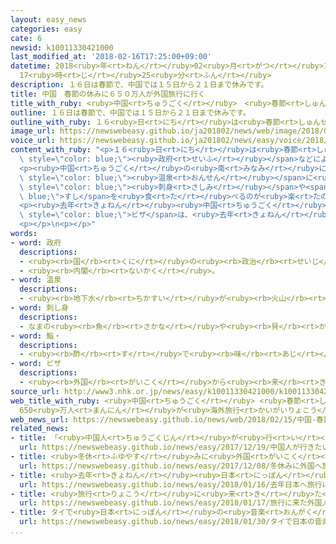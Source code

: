 ```yaml
---
layout: easy_news
categories: easy
cate: 6
newsid: k10011330421000
last_modified_at: '2018-02-16T17:25:00+09:00'
datetime: 2018<ruby>年<rt>ねん</rt></ruby>02<ruby>月<rt>がつ</rt></ruby>16<ruby>日<rt>にち</rt></ruby>
  17<ruby>時<rt>じ</rt></ruby>25<ruby>分<rt>ふん</rt></ruby>
description: １６日は春節で、中国では１５日から２１日まで休みです。
title: 中国　春節の休みに６５０万人が外国旅行に行く
title_with_ruby: <ruby>中国<rt>ちゅうごく</rt></ruby>　<ruby>春節<rt>しゅんせつ</rt></ruby>の<ruby>休<rt>やす</rt></ruby>みに６５０<ruby>万<rt>まん</rt></ruby><ruby>人<rt>にん</rt></ruby>が<ruby>外国<rt>がいこく</rt></ruby><ruby>旅行<rt>りょこう</rt></ruby>に<ruby>行<rt>い</rt></ruby>く
outline: １６日は春節で、中国では１５日から２１日まで休みです。
outline_with_ruby: １６<ruby>日<rt>にち</rt></ruby>は<ruby>春節<rt>しゅんせつ</rt></ruby>で、<ruby>中国<rt>ちゅうごく</rt></ruby>では１５<ruby>日<rt>にち</rt></ruby>から２１<ruby>日<rt>にち</rt></ruby>まで<ruby>休<rt>やす</rt></ruby>みです。
image_url: https://newswebeasy.github.io/ja201802/news/web/image/2018/02/15/K10011330421_1802151637_1802151638_01_02.jpg
voice_url: https://newswebeasy.github.io/ja201802/news/easy/voice/2018/02/16/k10011330421000.mp3
content_with_ruby: "<p>１６<ruby>日<rt>にち</rt></ruby>は<ruby>春節<rt>しゅんせつ</rt></ruby>で、<ruby>中国<rt>ちゅうごく</rt></ruby>では１５<ruby>日<rt>にち</rt></ruby>から２１<ruby>日<rt>にち</rt></ruby>まで<ruby>休<rt>やす</rt></ruby>みです。<ruby>中国<rt>ちゅうごく</rt></ruby>の<span\
  \ style=\"color: blue;\"><ruby>政府<rt>せいふ</rt></ruby></span>などによると、<ruby>春節<rt>しゅんせつ</rt></ruby>に<ruby>外国<rt>がいこく</rt></ruby><ruby>旅行<rt>りょこう</rt></ruby>に<ruby>行<rt>い</rt></ruby>く<ruby>人<rt>ひと</rt></ruby>は６５０<ruby>万<rt>まん</rt></ruby><ruby>人<rt>にん</rt></ruby>で、<ruby>去年<rt>きょねん</rt></ruby>より３５<ruby>万<rt>まん</rt></ruby><ruby>人<rt>にん</rt></ruby><ruby>多<rt>おお</rt></ruby>くなりそうです。タイに<ruby>行<rt>い</rt></ruby>く<ruby>人<rt>ひと</rt></ruby>がいちばん<ruby>多<rt>おお</rt></ruby>くて、<ruby>次<rt>つぎ</rt></ruby>が<ruby>日本<rt>にっぽん</rt></ruby>、その<ruby>次<rt>つぎ</rt></ruby>がシンガポールです。</p>\n\
  <p><ruby>中国<rt>ちゅうごく</rt></ruby>の<ruby>南<rt>みなみ</rt></ruby>にある<ruby>広東省<rt>かんとんしょう</rt></ruby>の<ruby>空港<rt>くうこう</rt></ruby>には、<ruby>外国<rt>がいこく</rt></ruby><ruby>旅行<rt>りょこう</rt></ruby>に<ruby>出発<rt>しゅっぱつ</rt></ruby>する<ruby>大勢<rt>おおぜい</rt></ruby>の<ruby>人<rt>ひと</rt></ruby>たちが<ruby>集<rt>あつ</rt></ruby>まっています。<ruby>家族<rt>かぞく</rt></ruby>と<ruby>初<rt>はじ</rt></ruby>めて<ruby>日本<rt>にっぽん</rt></ruby>に<ruby>行<rt>い</rt></ruby>く２１<ruby>歳<rt>さい</rt></ruby>の<ruby>女性<rt>じょせい</rt></ruby>は「<ruby>北海道<rt>ほっかいどう</rt></ruby>に<ruby>行<rt>い</rt></ruby>きます。<ruby>雪<rt>ゆき</rt></ruby>を<ruby>見<rt>み</rt></ruby>たり<span\
  \ style=\"color: blue;\"><ruby>温泉<rt>おんせん</rt></ruby></span>に<ruby>入<rt>はい</rt></ruby>ったり、<span\
  \ style=\"color: blue;\"><ruby>刺身<rt>さしみ</rt></ruby></span>や<span style=\"color:\
  \ blue;\">すし</span>を<ruby>食<rt>た</rt></ruby>べるのが<ruby>楽<rt>たの</rt></ruby>しみです」と<ruby>話<rt>はな</rt></ruby>していました。</p>\n\
  <p><ruby>去年<rt>きょねん</rt></ruby><ruby>中国<rt>ちゅうごく</rt></ruby>から<ruby>日本<rt>にっぽん</rt></ruby>に<ruby>来<rt>き</rt></ruby>た<ruby>人<rt>ひと</rt></ruby>は、<ruby>今<rt>いま</rt></ruby>まででいちばん<ruby>多<rt>おお</rt></ruby>い７３５<ruby>万<rt>まん</rt></ruby><ruby>人<rt>にん</rt></ruby>です。<ruby>北京<rt>ぺきん</rt></ruby>にある<ruby>日本大使館<rt>にっぽんたいしかん</rt></ruby>によると、<ruby>春節<rt>しゅんせつ</rt></ruby>の<ruby>休<rt>やす</rt></ruby>みに<ruby>日本<rt>にっぽん</rt></ruby>に<ruby>行<rt>い</rt></ruby>く<ruby>中国人<rt>ちゅうごくじん</rt></ruby>に<ruby>出<rt>だ</rt></ruby>した<span\
  \ style=\"color: blue;\">ビザ</span>は、<ruby>去年<rt>きょねん</rt></ruby>より<ruby>多<rt>おお</rt></ruby>くなっています。</p>\n\
  <p></p>\n<p></p>"
words:
- word: 政府
  descriptions:
  - <ruby><rb>国</rb><rt>くに</rt></ruby>の<ruby><rb>政治</rb><rt>せいじ</rt></ruby>を<ruby><rb>行</rb><rt>おこな</rt></ruby>うところ。
  - <ruby><rb>内閣</rb><rt>ないかく</rt></ruby>。
- word: 温泉
  descriptions:
  - <ruby><rb>地下水</rb><rt>ちかすい</rt></ruby>が<ruby><rb>火山</rb><rt>かざん</rt></ruby>などの<ruby><rb>熱</rb><rt>ねつ</rt></ruby>で<ruby><rb>温</rb><rt>あたた</rt></ruby>められて、<ruby><rb>地下</rb><rt>ちか</rt></ruby>からわき<ruby><rb>出</rb><rt>だ</rt></ruby>す<ruby><rb>湯</rb><rt>ゆ</rt></ruby>。いろいろな<ruby><rb>成分</rb><rt>せいぶん</rt></ruby>がとけていて<ruby><rb>病気</rb><rt>びょうき</rt></ruby>に<ruby><rb>効</rb><rt>き</rt></ruby>く。また、その<ruby><rb>湯</rb><rt>ゆ</rt></ruby>の<ruby><rb>出</rb><rt>で</rt></ruby>る<ruby><rb>場所</rb><rt>ばしょ</rt></ruby>。
- word: 刺し身
  descriptions:
  - なまの<ruby><rb>魚</rb><rt>さかな</rt></ruby>や<ruby><rb>貝</rb><rt>かい</rt></ruby>などの<ruby><rb>肉</rb><rt>にく</rt></ruby>を、うすく<ruby><rb>切</rb><rt>き</rt></ruby>った<ruby><rb>食</rb><rt>た</rt></ruby>べ<ruby><rb>物</rb><rt>もの</rt></ruby>。
- word: 鮨・
  descriptions:
  - <ruby><rb>酢</rb><rt>す</rt></ruby>で<ruby><rb>味</rb><rt>あじ</rt></ruby>をつけたご<ruby><rb>飯</rb><rt>はん</rt></ruby>に、<ruby><rb>魚</rb><rt>さかな</rt></ruby>や、<ruby><rb>貝</rb><rt>かい</rt></ruby>・<ruby><rb>野菜</rb><rt>やさい</rt></ruby>などをのせたり、<ruby><rb>混</rb><rt>ま</rt></ruby>ぜたりした<ruby><rb>食</rb><rt>た</rt></ruby>べ<ruby><rb>物</rb><rt>もの</rt></ruby>。にぎりずし・<ruby><rb>巻</rb><rt>ま</rt></ruby>きずし・ちらしずしなど。
- word: ビザ
  descriptions:
  - <ruby><rb>外国</rb><rt>がいこく</rt></ruby>から<ruby><rb>来</rb><rt>き</rt></ruby>た<ruby><rb>人</rb><rt>ひと</rt></ruby>の<ruby><rb>旅券</rb><rt>りょけん</rt></ruby>を<ruby><rb>調</rb><rt>しら</rt></ruby>べ、その<ruby><rb>国</rb><rt>くに</rt></ruby>に<ruby><rb>入</rb><rt>はい</rt></ruby>ることを<ruby><rb>認</rb><rt>みと</rt></ruby>める<ruby><rb>許可証</rb><rt>きょかしょう</rt></ruby>。<ruby><rb>査証</rb><rt>さしょう</rt></ruby>。
source_url: http://www3.nhk.or.jp/news/easy/k10011330421000/k10011330421000.html
web_title_with_ruby: <ruby>中国<rt>ちゅうごく</rt></ruby> <ruby>春節<rt>しゅんせつ</rt></ruby><ruby>前<rt>まえ</rt></ruby>に<ruby>大型<rt>おおがた</rt></ruby><ruby>連休<rt>れんきゅう</rt></ruby><ruby>スタート<rt>すたーと</rt></ruby>
  650<ruby>万人<rt>まんにん</rt></ruby>が<ruby>海外旅行<rt>かいがいりょこう</rt></ruby>に
web_news_url: https://newswebeasy.github.io/news/web/2018/02/15/中国-春節前に大型連休スタート-650万人が海外旅行に
related_news:
- title: 「<ruby>中国人<rt>ちゅうごくじん</rt></ruby>が<ruby>行<rt>い</rt></ruby>きたい<ruby>国<rt>くに</rt></ruby>」で<ruby>日本<rt>にっぽん</rt></ruby>が<ruby>初<rt>はじ</rt></ruby>めて１<ruby>番<rt>ばん</rt></ruby>になる
  url: https://newswebeasy.github.io/news/easy/2017/12/19/中国人が行きたい国で日本が初めて1番になる
- title: <ruby>冬休<rt>ふゆやす</rt></ruby>みに<ruby>外国<rt>がいこく</rt></ruby>へ<ruby>旅行<rt>りょこう</rt></ruby>に<ruby>行<rt>い</rt></ruby>く<ruby>人<rt>ひと</rt></ruby>は７０<ruby>万<rt>まん</rt></ruby><ruby>人<rt>にん</rt></ruby><ruby>以上<rt>いじょう</rt></ruby>になりそう
  url: https://newswebeasy.github.io/news/easy/2017/12/08/冬休みに外国へ旅行に行く人は70万人以上になりそう
- title: <ruby>去年<rt>きょねん</rt></ruby><ruby>日本<rt>にっぽん</rt></ruby>へ<ruby>旅行<rt>りょこう</rt></ruby>に<ruby>来<rt>き</rt></ruby>た<ruby>外国人<rt>がいこくじん</rt></ruby>はいちばん<ruby>多<rt>おお</rt></ruby>い２８６９<ruby>万<rt>まん</rt></ruby><ruby>人<rt>にん</rt></ruby>
  url: https://newswebeasy.github.io/news/easy/2018/01/16/去年日本へ旅行に来た外国人はいちばん多い2869万人
- title: <ruby>旅行<rt>りょこう</rt></ruby>に<ruby>来<rt>き</rt></ruby>た<ruby>外国人<rt>がいこくじん</rt></ruby>が<ruby>使<rt>つか</rt></ruby>ったお<ruby>金<rt>かね</rt></ruby>　<ruby>初<rt>はじ</rt></ruby>めて４<ruby>兆<rt>ちょう</rt></ruby><ruby>円<rt>えん</rt></ruby><ruby>以上<rt>いじょう</rt></ruby>になる
  url: https://newswebeasy.github.io/news/easy/2018/01/17/旅行に来た外国人が使ったお金-初めて4兆円以上になる
- title: タイで<ruby>日本<rt>にっぽん</rt></ruby>の<ruby>音楽<rt>おんがく</rt></ruby>や<ruby>食<rt>た</rt></ruby>べ<ruby>物<rt>もの</rt></ruby>を<ruby>紹介<rt>しょうかい</rt></ruby>するイベント
  url: https://newswebeasy.github.io/news/easy/2018/01/30/タイで日本の音楽や食べ物を紹介するイベント
...
```

